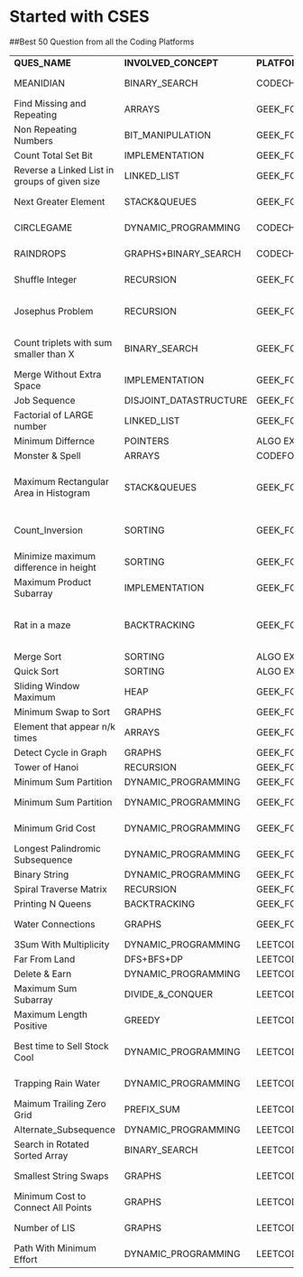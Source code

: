 # Started with CSES


##Best 50 Question from all the Coding Platforms 

<table>
  <tr>
   <td><strong>QUES_NAME</strong>
   </td>
   <td><strong>INVOLVED_CONCEPT</strong>
   </td>
   <td><strong>PLATFORM</strong>
   </td>
   <td><strong>LINK</strong>
   </td>
   <td><strong>DIFFICULTY</strong>
   </td>
   <td><strong>PURPOSE</strong>
   </td>
  </tr>
  <tr>
   <td>MEANIDIAN
   </td>
   <td>BINARY_SEARCH
   </td>
   <td>CODECHEF
   </td>
   <td><a href="https://www.codechef.com/problems/MEANIDIAN">https://www.codechef.com/problems/MEANIDIAN</a>
   </td>
   <td>EASY
   </td>
   <td>CONCEPT REVISION
   </td>
  </tr>
  <tr>
   <td>Find Missing and Repeating
   </td>
   <td>ARRAYS
   </td>
   <td>GEEK_FOR_GEEKS
   </td>
   <td><a href="https://practice.geeksforgeeks.org/problems/find-missing-and-repeating2512/1#">https://practice.geeksforgeeks.org/problems/find-missing-and-repeating2512/1#</a>
   </td>
   <td>EASY
   </td>
   <td>
   </td>
  </tr>
  <tr>
   <td>Non Repeating Numbers
   </td>
   <td>BIT_MANIPULATION
   </td>
   <td>GEEK_FOR_GEEKS
   </td>
   <td><a href="https://practice.geeksforgeeks.org/problems/finding-the-numbers0215/1#">https://practice.geeksforgeeks.org/problems/finding-the-numbers0215/1#</a>
   </td>
   <td>EASY
   </td>
   <td>
   </td>
  </tr>
  <tr>
   <td>Count Total Set Bit
   </td>
   <td>IMPLEMENTATION
   </td>
   <td>GEEK_FOR_GEEKS
   </td>
   <td><a href="https://practice.geeksforgeeks.org/problems/count-total-set-bits-1587115620/1#">https://practice.geeksforgeeks.org/problems/count-total-set-bits-1587115620/1#</a>
   </td>
   <td>EASY
   </td>
   <td>
   </td>
  </tr>
  <tr>
   <td>Reverse a Linked List in groups of given size
   </td>
   <td>LINKED_LIST
   </td>
   <td>GEEK_FOR_GEEKS
   </td>
   <td><a href="https://practice.geeksforgeeks.org/problems/reverse-a-linked-list-in-groups-of-given-size/1#">https://practice.geeksforgeeks.org/problems/reverse-a-linked-list-in-groups-of-given-size/1#</a>
   </td>
   <td>EASY_MEDIUM
   </td>
   <td>
   </td>
  </tr>
  <tr>
   <td>Next Greater Element
   </td>
   <td>STACK&QUEUES
   </td>
   <td>GEEK_FOR_GEEKS
   </td>
   <td><a href="https://practice.geeksforgeeks.org/problems/next-larger-element-1587115620/1#">https://practice.geeksforgeeks.org/problems/next-larger-element-1587115620/1#</a>
   </td>
   <td>EASY
   </td>
   <td>REVISING CONCEPT
   </td>
  </tr>
  <tr>
   <td>CIRCLEGAME
   </td>
   <td>DYNAMIC_PROGRAMMING
   </td>
   <td>CODECHEF
   </td>
   <td><a href="https://www.codechef.com/problems/CIRCLEGAME">https://www.codechef.com/problems/CIRCLEGAME</a>
   </td>
   <td>EASY
   </td>
   <td>MORE OF THINKING
   </td>
  </tr>
  <tr>
   <td>RAINDROPS
   </td>
   <td>GRAPHS+BINARY_SEARCH
   </td>
   <td>CODECHEF
   </td>
   <td><a href="https://www.codechef.com/EXUN21B/problems/RAINDROPS">https://www.codechef.com/EXUN21B/problems/RAINDROPS</a>
   </td>
   <td>EASY_MEDIUM
   </td>
   <td>REVISING CONCEPT
   </td>
  </tr>
  <tr>
   <td>Shuffle Integer
   </td>
   <td>RECURSION
   </td>
   <td>GEEK_FOR_GEEKS
   </td>
   <td><a href="https://practice.geeksforgeeks.org/problems/shuffle-integers2401/1/?category[]=Recursion&category[]=Recursion&problemStatus=unsolved&difficulty[]=-1&page=1&query=category[]RecursionproblemStatusunsolveddifficulty[]-1page1category[]Recursion">https://practice.geeksforgeeks.org/problems/shuffle-integers2401/1/?category[]=Recursion&category[]=Recursion&problemStatus=unsolved&difficulty[]=-1&page=1&query=category[]RecursionproblemStatusunsolveddifficulty[]-1page1category[]Recursion</a>
   </td>
   <td>EASY_MEDIUM
   </td>
   <td>ONLY DO IT WITH RECURSION
   </td>
  </tr>
  <tr>
   <td>Josephus Problem
   </td>
   <td>RECURSION
   </td>
   <td>GEEK_FOR_GEEKS
   </td>
   <td><a href="https://practice.geeksforgeeks.org/problems/josephus-problem/1/?category[]=Recursion&category[]=Recursion&problemStatus=solved&difficulty[]=0&page=1&query=category[]RecursionproblemStatussolveddifficulty[]0page1category[]Recursion">https://practice.geeksforgeeks.org/problems/josephus-problem/1/?category[]=Recursion&category[]=Recursion&problemStatus=solved&difficulty[]=0&page=1&query=category[]RecursionproblemStatussolveddifficulty[]0page1category[]Recursion</a>
   </td>
   <td>EASY_MEDIUM
   </td>
   <td>SAME AS CIRCLE GAME BUT SIMPLE LOGIC
   </td>
  </tr>
  <tr>
   <td>Count triplets with sum smaller than X
   </td>
   <td>BINARY_SEARCH
   </td>
   <td>GEEK_FOR_GEEKS
   </td>
   <td><a href="https://practice.geeksforgeeks.org/problems/count-triplets-with-sum-smaller-than-x5549/1#">https://practice.geeksforgeeks.org/problems/count-triplets-with-sum-smaller-than-x5549/1#</a>
   </td>
   <td>EASY_MEDIUM
   </td>
   <td>LOOK AT i-- and j++ algo similar to binary search
   </td>
  </tr>
  <tr>
   <td>Merge Without Extra Space
   </td>
   <td>IMPLEMENTATION
   </td>
   <td>GEEK_FOR_GEEKS
   </td>
   <td><a href="https://practice.geeksforgeeks.org/problems/merge-two-sorted-arrays5135/1#">https://practice.geeksforgeeks.org/problems/merge-two-sorted-arrays5135/1#</a>
   </td>
   <td>MEDIUM
   </td>
   <td>
   </td>
  </tr>
  <tr>
   <td>Job Sequence
   </td>
   <td>DISJOINT_DATASTRUCTURE
   </td>
   <td>GEEK_FOR_GEEKS
   </td>
   <td><a href="https://practice.geeksforgeeks.org/problems/job-sequencing-problem-1587115620/1">https://practice.geeksforgeeks.org/problems/job-sequencing-problem-1587115620/1</a>
   </td>
   <td>EASY_MEDIUM
   </td>
   <td>
   </td>
  </tr>
  <tr>
   <td>Factorial of LARGE number
   </td>
   <td>LINKED_LIST
   </td>
   <td>GEEK_FOR_GEEKS
   </td>
   <td><a href="https://practice.geeksforgeeks.org/problems/factorials-of-large-numbers2508/1/">https://practice.geeksforgeeks.org/problems/factorials-of-large-numbers2508/1/</a>
   </td>
   <td>MEDIUM
   </td>
   <td>
   </td>
  </tr>
  <tr>
   <td>Minimum Differnce
   </td>
   <td>POINTERS
   </td>
   <td>ALGO EXPERT
   </td>
   <td><a href="https://www.algoexpert.io/questions/Smallest%20Difference">https://www.algoexpert.io/questions/Smallest%20Difference</a>
   </td>
   <td>EASY
   </td>
   <td>
   </td>
  </tr>
  <tr>
   <td>Monster & Spell
   </td>
   <td>ARRAYS
   </td>
   <td>CODEFORCES
   </td>
   <td><a href="https://codeforces.com/contest/1626/problem/C">https://codeforces.com/contest/1626/problem/C</a>
   </td>
   <td>EASY_MEDIUM
   </td>
   <td>
   </td>
  </tr>
  <tr>
   <td>Maximum Rectangular Area in Histogram
   </td>
   <td>STACK&QUEUES
   </td>
   <td>GEEK_FOR_GEEKS
   </td>
   <td><a href="https://practice.geeksforgeeks.org/problems/maximum-rectangular-area-in-a-histogram-1587115620/1#">https://practice.geeksforgeeks.org/problems/maximum-rectangular-area-in-a-histogram-1587115620/1#</a>
   </td>
   <td>EASY_MEDIUM
   </td>
   <td>Standard ques to find next min elemnent in array in O(n) time.
   </td>
  </tr>
  <tr>
   <td>Count_Inversion
   </td>
   <td>SORTING
   </td>
   <td>GEEK_FOR_GEEKS
   </td>
   <td><a href="https://practice.geeksforgeeks.org/problems/inversion-of-array-1587115620/1#">https://practice.geeksforgeeks.org/problems/inversion-of-array-1587115620/1#</a>
   </td>
   <td>MEDIUM
   </td>
   <td>Standard ques -->Hard if merge sort is not known
   </td>
  </tr>
  <tr>
   <td>Minimize maximum difference in height
   </td>
   <td>SORTING
   </td>
   <td>GEEK_FOR_GEEKS
   </td>
   <td><a href="https://practice.geeksforgeeks.org/problems/minimize-the-heights3351/1#">https://practice.geeksforgeeks.org/problems/minimize-the-heights3351/1#</a>
   </td>
   <td>EASY_MEDIUM
   </td>
   <td>
   </td>
  </tr>
  <tr>
   <td>Maximum Product Subarray
   </td>
   <td>IMPLEMENTATION
   </td>
   <td>GEEK_FOR_GEEKS
   </td>
   <td><a href="https://practice.geeksforgeeks.org/problems/maximum-product-subarray3604/1#">https://practice.geeksforgeeks.org/problems/maximum-product-subarray3604/1#</a>
   </td>
   <td>EASY
   </td>
   <td>THINK EASILY
   </td>
  </tr>
  <tr>
   <td>Rat in a maze
   </td>
   <td>BACKTRACKING
   </td>
   <td>GEEK_FOR_GEEKS
   </td>
   <td><a href="https://practice.geeksforgeeks.org/problems/rat-in-a-maze-problem/1#">https://practice.geeksforgeeks.org/problems/rat-in-a-maze-problem/1#</a>
   </td>
   <td>EASY_MEDIUM
   </td>
   <td>Tried to implelment it but not fully able to do after 2months
   </td>
  </tr>
  <tr>
   <td>Merge Sort
   </td>
   <td>SORTING
   </td>
   <td>ALGO EXPERT
   </td>
   <td><a href="https://www.algoexpert.io/questions/Merge%20Sort">https://www.algoexpert.io/questions/Merge%20Sort</a>
   </td>
   <td>MEDIUM
   </td>
   <td>
   </td>
  </tr>
  <tr>
   <td>Quick Sort
   </td>
   <td>SORTING
   </td>
   <td>ALGO EXPERT
   </td>
   <td><a href="https://www.algoexpert.io/questions/Quick%20Sort">https://www.algoexpert.io/questions/Quick%20Sort</a>
   </td>
   <td>MEDIUM
   </td>
   <td>
   </td>
  </tr>
  <tr>
   <td>Sliding Window Maximum
   </td>
   <td>HEAP
   </td>
   <td>GEEK_FOR_GEEKS
   </td>
   <td><a href="https://practice.geeksforgeeks.org/problems/deee0e8cf9910e7219f663c18d6d640ea0b87f87/1/#">https://practice.geeksforgeeks.org/problems/deee0e8cf9910e7219f663c18d6d640ea0b87f87/1/#</a>
   </td>
   <td>MEDIUM
   </td>
   <td>Its kinda tough
   </td>
  </tr>
  <tr>
   <td>Minimum Swap to Sort
   </td>
   <td>GRAPHS
   </td>
   <td>GEEK_FOR_GEEKS
   </td>
   <td><a href="https://practice.geeksforgeeks.org/problems/minimum-swaps/1">https://practice.geeksforgeeks.org/problems/minimum-swaps/1</a>
   </td>
   <td>EASY
   </td>
   <td>
   </td>
  </tr>
  <tr>
   <td>Element that appear n/k times
   </td>
   <td>ARRAYS
   </td>
   <td>GEEK_FOR_GEEKS
   </td>
   <td><a href="https://www.geeksforgeeks.org/given-an-array-of-of-size-n-finds-all-the-elements-that-appear-more-than-nk-times/">https://www.geeksforgeeks.org/given-an-array-of-of-size-n-finds-all-the-elements-that-appear-more-than-nk-times/</a>
   </td>
   <td>MEDIUM
   </td>
   <td>
   </td>
  </tr>
  <tr>
   <td>Detect Cycle in Graph
   </td>
   <td>GRAPHS
   </td>
   <td>GEEK_FOR_GEEKS
   </td>
   <td><a href="https://practice.geeksforgeeks.org/problems/detect-cycle-in-a-directed-graph/1/#">https://practice.geeksforgeeks.org/problems/detect-cycle-in-a-directed-graph/1/#</a>
   </td>
   <td>MEDIUM
   </td>
   <td>
   </td>
  </tr>
  <tr>
   <td>Tower of Hanoi
   </td>
   <td>RECURSION
   </td>
   <td>GEEK_FOR_GEEKS
   </td>
   <td><a href="https://practice.geeksforgeeks.org/problems/tower-of-hanoi-1587115621/1#">https://practice.geeksforgeeks.org/problems/tower-of-hanoi-1587115621/1#</a>
   </td>
   <td>MEDIUM
   </td>
   <td>
   </td>
  </tr>
  <tr>
   <td>Minimum Sum Partition
   </td>
   <td>DYNAMIC_PROGRAMMING
   </td>
   <td>GEEK_FOR_GEEKS
   </td>
   <td><a href="https://practice.geeksforgeeks.org/problems/longest-repeating-subsequence2004/1#">https://practice.geeksforgeeks.org/problems/longest-repeating-subsequence2004/1#</a>
   </td>
   <td>MEDIUM
   </td>
   <td>LCS modification
   </td>
  </tr>
  <tr>
   <td>Minimum Sum Partition
   </td>
   <td>DYNAMIC_PROGRAMMING
   </td>
   <td>GEEK_FOR_GEEKS
   </td>
   <td><a href="https://practice.geeksforgeeks.org/problems/minimum-sum-partition3317/1/">https://practice.geeksforgeeks.org/problems/minimum-sum-partition3317/1/</a>
   </td>
   <td>EASY
   </td>
   <td>0/1 Knapsack Problem
   </td>
  </tr>
  <tr>
   <td>Minimum Grid Cost
   </td>
   <td>DYNAMIC_PROGRAMMING
   </td>
   <td>GEEK_FOR_GEEKS
   </td>
   <td><a href="https://practice.geeksforgeeks.org/problems/path-in-matrix3805/1#">https://practice.geeksforgeeks.org/problems/path-in-matrix3805/1#</a>
   </td>
   <td>EASY
   </td>
   <td>Bottom Up Approach
   </td>
  </tr>
  <tr>
   <td>Longest Palindromic Subsequence
   </td>
   <td>DYNAMIC_PROGRAMMING
   </td>
   <td>GEEK_FOR_GEEKS
   </td>
   <td><a href="https://practice.geeksforgeeks.org/problems/longest-palindrome-in-a-string3411/1#">https://practice.geeksforgeeks.org/problems/longest-palindrome-in-a-string3411/1#</a>
   </td>
   <td>MEDIUM
   </td>
   <td>DP table filling different
   </td>
  </tr>
  <tr>
   <td>Binary String
   </td>
   <td>DYNAMIC_PROGRAMMING
   </td>
   <td>GEEK_FOR_GEEKS
   </td>
   <td><a href="https://practice.geeksforgeeks.org/problems/geek-and-his-binary-strings1951/1/#">https://practice.geeksforgeeks.org/problems/geek-and-his-binary-strings1951/1/#</a>
   </td>
   <td>MEDIUM
   </td>
   <td>
   </td>
  </tr>
  <tr>
   <td>Spiral Traverse Matrix
   </td>
   <td>RECURSION
   </td>
   <td>GEEK_FOR_GEEKS
   </td>
   <td><a href="https://practice.geeksforgeeks.org/problems/spirally-traversing-a-matrix-1587115621/1/#">https://practice.geeksforgeeks.org/problems/spirally-traversing-a-matrix-1587115621/1/#</a>
   </td>
   <td>MEDIUM
   </td>
   <td>
   </td>
  </tr>
  <tr>
   <td>Printing N Queens
   </td>
   <td>BACKTRACKING
   </td>
   <td>GEEK_FOR_GEEKS
   </td>
   <td><a href="https://practice.geeksforgeeks.org/problems/n-queen-problem0315/1/#">https://practice.geeksforgeeks.org/problems/n-queen-problem0315/1/#</a>
   </td>
   <td>MEDIUM
   </td>
   <td>
   </td>
  </tr>
  <tr>
   <td>Water Connections
   </td>
   <td>GRAPHS
   </td>
   <td>GEEK_FOR_GEEKS
   </td>
   <td><a href="https://practice.geeksforgeeks.org/problems/water-connection-problem5822/1#">https://practice.geeksforgeeks.org/problems/water-connection-problem5822/1#</a>
   </td>
   <td>EASY_MEDIUM
   </td>
   <td>Good DFS problem (Concept Revision)
   </td>
  </tr>
  <tr>
   <td>3Sum With Multiplicity
   </td>
   <td>DYNAMIC_PROGRAMMING
   </td>
   <td>LEETCODE
   </td>
   <td><a href="https://leetcode.com/problems/3sum-with-multiplicity/submissions/">https://leetcode.com/problems/3sum-with-multiplicity/submissions/</a>
   </td>
   <td>EASY_MEDIUM
   </td>
   <td>
   </td>
  </tr>
  <tr>
   <td>Far From Land
   </td>
   <td>DFS+BFS+DP
   </td>
   <td>LEETCODE
   </td>
   <td><a href="https://leetcode.com/problems/as-far-from-land-as-possible/">https://leetcode.com/problems/as-far-from-land-as-possible/</a>
   </td>
   <td>EASY_MEDIUM
   </td>
   <td>Combo Problem
   </td>
  </tr>
  <tr>
   <td>Delete & Earn
   </td>
   <td>DYNAMIC_PROGRAMMING
   </td>
   <td>LEETCODE
   </td>
   <td><a href="https://leetcode.com/problems/delete-and-earn/">https://leetcode.com/problems/delete-and-earn/</a>
   </td>
   <td>MEDIUM
   </td>
   <td>GREAT PROBLEM
   </td>
  </tr>
  <tr>
   <td>Maximum Sum Subarray
   </td>
   <td>DIVIDE_&_CONQUER
   </td>
   <td>LEETCODE
   </td>
   <td><a href="https://leetcode.com/problems/maximum-sum-circular-subarray/submissions/">https://leetcode.com/problems/maximum-sum-circular-subarray/submissions/</a>
   </td>
   <td>EASY_MEDIUM
   </td>
   <td>Variant of Kadane
   </td>
  </tr>
  <tr>
   <td>Maximum Length Positive
   </td>
   <td>GREEDY
   </td>
   <td>LEETCODE
   </td>
   <td><a href="https://leetcode.com/problems/maximum-length-of-subarray-with-positive-product/">https://leetcode.com/problems/maximum-length-of-subarray-with-positive-product/</a>
   </td>
   <td>EASY_MEDIUM
   </td>
   <td>
   </td>
  </tr>
  <tr>
   <td>Best time to Sell Stock Cool
   </td>
   <td>DYNAMIC_PROGRAMMING
   </td>
   <td>LEETCODE
   </td>
   <td><a href="https://leetcode.com/problems/best-time-to-buy-and-sell-stock-with-cooldown/">https://leetcode.com/problems/best-time-to-buy-and-sell-stock-with-cooldown/</a>
   </td>
   <td>EASY_MEDIUM
   </td>
   <td>DIDN'T UNDERSTAND PROPERLY
   </td>
  </tr>
  <tr>
   <td>Trapping Rain Water
   </td>
   <td>DYNAMIC_PROGRAMMING
   </td>
   <td>LEETCODE
   </td>
   <td><a href="https://leetcode.com/problems/trapping-rain-water/">https://leetcode.com/problems/trapping-rain-water/</a>
   </td>
   <td>EASY_MEDIUM
   </td>
   <td>Stack Vs DP vs 2 pointers
   </td>
  </tr>
  <tr>
   <td>Maimum Trailing Zero Grid
   </td>
   <td>PREFIX_SUM
   </td>
   <td>LEETCODE
   </td>
   <td><a href="https://leetcode.com/contest/weekly-contest-289/problems/maximum-trailing-zeros-in-a-cornered-path/">https://leetcode.com/contest/weekly-contest-289/problems/maximum-trailing-zeros-in-a-cornered-path/</a>
   </td>
   <td>MEDIUM
   </td>
   <td>Hard to Implement
   </td>
  </tr>
  <tr>
   <td>Alternate_Subsequence
   </td>
   <td>DYNAMIC_PROGRAMMING
   </td>
   <td>LEETCODE
   </td>
   <td><a href="https://leetcode.com/problems/wiggle-subsequence/solution/">https://leetcode.com/problems/wiggle-subsequence/solution/</a>
   </td>
   <td>EASY_MEDIUM
   </td>
   <td>Similar to LIS
   </td>
  </tr>
  <tr>
   <td>Search in Rotated Sorted Array
   </td>
   <td>BINARY_SEARCH
   </td>
   <td>LEETCODE
   </td>
   <td><a href="https://leetcode.com/problems/search-in-rotated-sorted-array/">https://leetcode.com/problems/search-in-rotated-sorted-array/</a>
   </td>
   <td>MEDIUM
   </td>
   <td>Nice Ques
   </td>
  </tr>
  <tr>
   <td>Smallest String Swaps
   </td>
   <td>GRAPHS
   </td>
   <td>LEETCODE
   </td>
   <td><a href="https://leetcode.com/problems/smallest-string-with-swaps/solution/">https://leetcode.com/problems/smallest-string-with-swaps/solution/</a>
   </td>
   <td>EASY_MEDIUM
   </td>
   <td>Pure DFS || DSU new
   </td>
  </tr>
  <tr>
   <td>Minimum Cost to Connect All Points
   </td>
   <td>GRAPHS
   </td>
   <td>LEETCODE
   </td>
   <td><a href="https://leetcode.com/problems/min-cost-to-connect-all-points/">https://leetcode.com/problems/min-cost-to-connect-all-points/</a>
   </td>
   <td>EASY_MEDIUM
   </td>
   <td>Kruskal Algorithm
   </td>
  </tr>
  <tr>
   <td>Number of LIS
   </td>
   <td>GRAPHS
   </td>
   <td>LEETCODE
   </td>
   <td><a href="https://leetcode.com/problems/path-with-minimum-effort/">https://leetcode.com/problems/path-with-minimum-effort/</a>
   </td>
   <td>MEDIUM
   </td>
   <td>Dikshtra || BFS+Binary_Search
   </td>
  </tr>
  <tr>
   <td>Path With Minimum Effort
   </td>
   <td>DYNAMIC_PROGRAMMING
   </td>
   <td>LEETCODE
   </td>
   <td><a href="https://leetcode.com/problems/number-of-longest-increasing-subsequence/">https://leetcode.com/problems/number-of-longest-increasing-subsequence/</a>
   </td>
   <td>EASY-MEDIUM
   </td>
   <td>Simple Observation
   </td>
  </tr>
</table>


